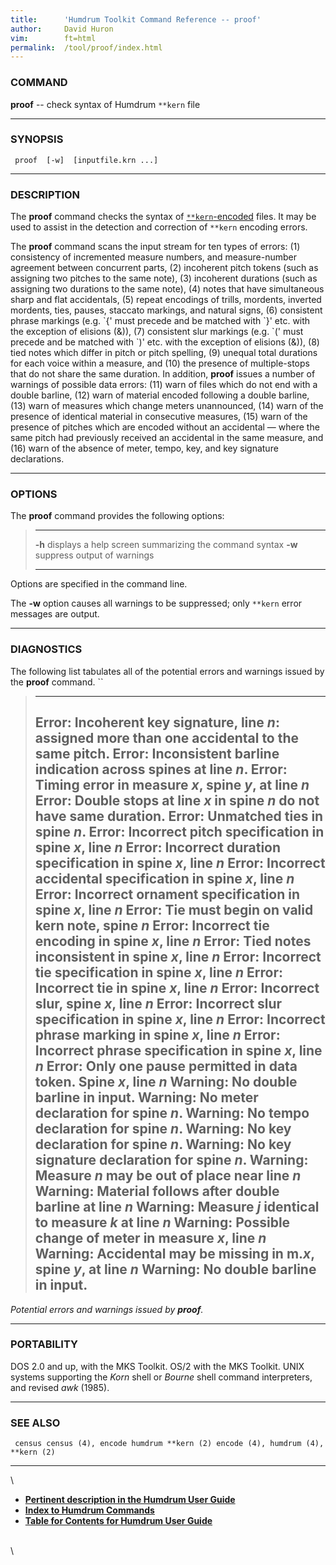 ```yaml
---
title:		'Humdrum Toolkit Command Reference -- proof'
author:		David Huron
vim:		ft=html
permalink:	/tool/proof/index.html
---
```


### COMMAND

**proof** -- check syntax of Humdrum `**kern` file

------------------------------------------------------------------------

### SYNOPSIS

` proof  [-w]  [inputfile.krn ...]`

------------------------------------------------------------------------

### DESCRIPTION

The **proof** command checks the syntax of
[`**kern`-encoded](../representations/kern.html) files. It may be used
to assist in the detection and correction of `**kern` encoding errors.

The **proof** command scans the input stream for ten types of errors:
(1) consistency of incremented measure numbers, and measure-number
agreement between concurrent parts, (2) incoherent pitch tokens (such as
assigning two pitches to the same note), (3) incoherent durations (such
as assigning two durations to the same note), (4) notes that have
simultaneous sharp and flat accidentals, (5) repeat encodings of trills,
mordents, inverted mordents, ties, pauses, staccato markings, and
natural signs, (6) consistent phrase markings (e.g. \`{\' must precede
and be matched with \`}\' etc. with the exception of elisions (&)), (7)
consistent slur markings (e.g. \`(\' must precede and be matched with
\`)\' etc. with the exception of elisions (&)), (8) tied notes which
differ in pitch or pitch spelling, (9) unequal total durations for each
voice within a measure, and (10) the presence of multiple-stops that do
not share the same duration. In addition, **proof** issues a number of
warnings of possible data errors: (11) warn of files which do not end
with a double barline, (12) warn of material encoded following a double
barline, (13) warn of measures which change meters unannounced, (14)
warn of the presence of identical material in consecutive measures, (15)
warn of the presence of pitches which are encoded without an accidental
&mdash; where the same pitch had previously received an accidental in the
same measure, and (16) warn of the absence of meter, tempo, key, and key
signature declarations.

------------------------------------------------------------------------

### OPTIONS

The **proof** command provides the following options:

>   -------- -------------------------------------------------------
>   **-h**   displays a help screen summarizing the command syntax
>   **-w**   suppress output of warnings
>   -------- -------------------------------------------------------
>
Options are specified in the command line.

The **-w** option causes all warnings to be suppressed; only `**kern`
error messages are output.

------------------------------------------------------------------------

### DIAGNOSTICS

The following list tabulates all of the potential errors and warnings
issued by the **proof** command. ``

>   ---------------------------------------------------------------------------------
>   Error: Incoherent key signature, line *n*: assigned more than one accidental to
>   the same pitch.
>   Error: Inconsistent barline indication across spines at line *n*.
>   Error: Timing error in measure *x*, spine *y*, at line *n*
>   Error: Double stops at line *x* in spine *n* do not have same duration.
>   Error: Unmatched ties in spine *n*.
>   Error: Incorrect pitch specification in spine *x*, line *n*
>   Error: Incorrect duration specification in spine *x*, line *n*
>   Error: Incorrect accidental specification in spine *x*, line *n*
>   Error: Incorrect ornament specification in spine *x*, line *n*
>   Error: Tie must begin on valid kern note, spine *n*
>   Error: Incorrect tie encoding in spine *x*, line *n*
>   Error: Tied notes inconsistent in spine *x*, line *n*
>   Error: Incorrect tie specification in spine *x*, line *n*
>   Error: Incorrect tie in spine *x*, line *n*
>   Error: Incorrect slur, spine *x*, line *n*
>   Error: Incorrect slur specification in spine *x*, line *n*
>   Error: Incorrect phrase marking in spine *x*, line *n*
>   Error: Incorrect phrase specification in spine *x*, line *n*
>   Error: Only one pause permitted in data token. Spine *x*, line *n*
>   Warning: No double barline in input.
>   Warning: No meter declaration for spine *n*.
>   Warning: No tempo declaration for spine *n*.
>   Warning: No key declaration for spine *n*.
>   Warning: No key signature declaration for spine *n*.
>   Warning: Measure *n* may be out of place near line *n*
>   Warning: Material follows after double barline at line *n*
>   Warning: Measure *j* identical to measure *k* at line *n*
>   Warning: Possible change of meter in measure *x*, line *n*
>   Warning: Accidental may be missing in m.*x*, spine *y*, at line *n*
>   Warning: No double barline in input.
>   ---------------------------------------------------------------------------------
>
*Potential errors and warnings issued by **proof**.*

------------------------------------------------------------------------

### PORTABILITY

DOS 2.0 and up, with the MKS Toolkit. OS/2 with the MKS Toolkit. UNIX
systems supporting the *Korn* shell or *Bourne* shell command
interpreters, and revised *awk* (1985).

------------------------------------------------------------------------

### SEE ALSO

` census census (4), encode humdrum **kern (2) encode (4), humdrum (4), **kern (2)`

------------------------------------------------------------------------

\

-   [**Pertinent description in the Humdrum User
    Guide**](../guide13.html#Checking_an_Assembled_Score_Using_proof)
-   [**Index to Humdrum Commands**](../commands.toc.html)
-   [**Table for Contents for Humdrum User Guide**](../guide.toc.html)

\
\
